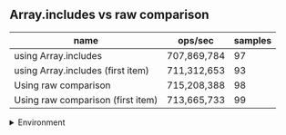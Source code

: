## Array.includes vs raw comparison

|name|ops/sec|samples|
|-|-|-|
|using Array.includes|707,869,784|97|
|using Array.includes (first item)|711,312,653|93|
|Using raw comparison|715,208,388|98|
|Using raw comparison (first item)|713,665,733|99|


<details>
<summary>Environment</summary>

* __Machine:__ linux x64 | 2 vCPUs | 6.8GB Mem
* __Run:__ Sat Oct 21 2023 12:55:53 GMT+0000 (Coordinated Universal Time)
</details>

<!--
{"environment":{"platform":"linux","arch":"x64","cpus":2,"totalMemory":6.759746551513672},"benchmarks":[{"name":"using Array.includes","opsSec":707869783.9923298,"samples":8},{"name":"using Array.includes (first item)","opsSec":711312653.0781958,"samples":6},{"name":"Using raw comparison","opsSec":715208388.1650547,"samples":6},{"name":"Using raw comparison (first item)","opsSec":713665732.9213796,"samples":9}]}-->
